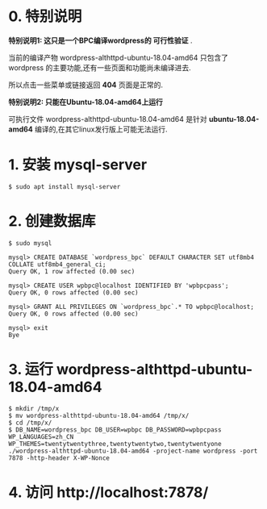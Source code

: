 # 0. 特别说明



**特别说明1: 这只是一个BPC编译wordpress的 可行性验证** .

当前的编译产物 wordpress-althttpd-ubuntu-18.04-amd64 只包含了wordpress 的主要功能,还有一些页面和功能尚未编译进去.

所以点击一些菜单或链接返回 **404** 页面是正常的.



**特别说明2: 只能在Ubuntu-18.04-amd64上运行**

可执行文件 wordpress-althttpd-ubuntu-18.04-amd64 是针对 **ubuntu-18.04-amd64** 编译的,在其它linux发行版上可能无法运行.



# 1. 安装 mysql-server

```shell
$ sudo apt install mysql-server
```



# 2. 创建数据库

```shell
$ sudo mysql

mysql> CREATE DATABASE `wordpress_bpc` DEFAULT CHARACTER SET utf8mb4 COLLATE utf8mb4_general_ci;
Query OK, 1 row affected (0.00 sec)

mysql> CREATE USER wpbpc@localhost IDENTIFIED BY 'wpbpcpass';
Query OK, 0 rows affected (0.00 sec)

mysql> GRANT ALL PRIVILEGES ON `wordpress_bpc`.* TO wpbpc@localhost;
Query OK, 0 rows affected (0.00 sec)

mysql> exit
Bye
```



# 3. 运行 wordpress-althttpd-ubuntu-18.04-amd64

```shell
$ mkdir /tmp/x
$ mv wordpress-althttpd-ubuntu-18.04-amd64 /tmp/x/
$ cd /tmp/x/
$ DB_NAME=wordpress_bpc DB_USER=wpbpc DB_PASSWORD=wpbpcpass WP_LANGUAGES=zh_CN WP_THEMES=twentytwentythree,twentytwentytwo,twentytwentyone ./wordpress-althttpd-ubuntu-18.04-amd64 -project-name wordpress -port 7878 -http-header X-WP-Nonce
```



# 4. 访问 http://localhost:7878/ 

